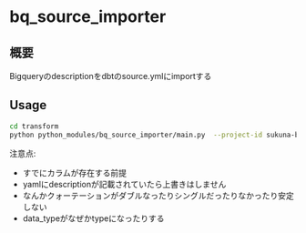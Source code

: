 # bq_source_importer

## 概要

Bigqueryのdescriptionをdbtのsource.ymlにimportする

## Usage

```bash
cd transform
python python_modules/bq_source_importer/main.py  --project-id sukuna-beta-staging models/dl/[your_source_yaml].yml 
```

注意点:
- すでにカラムが存在する前提
- yamlにdescriptionが記載されていたら上書きはしません
- なんかクォーテーションがダブルなったりシングルだったりなかったり安定しない
- data_typeがなぜかtypeになったりする
